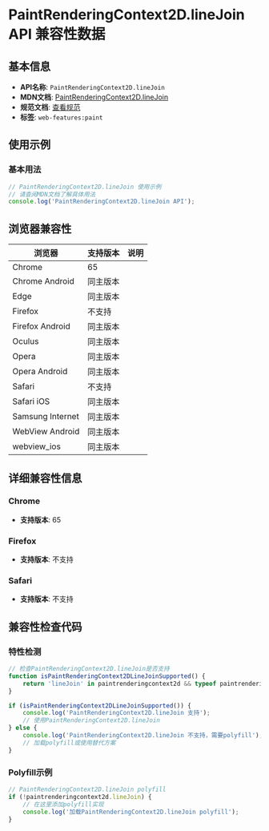# PaintRenderingContext2D.lineJoin API 兼容性数据

## 基本信息

- **API名称**: `PaintRenderingContext2D.lineJoin`
- **MDN文档**: [PaintRenderingContext2D.lineJoin](https://developer.mozilla.org/docs/Web/API/CanvasRenderingContext2D/lineJoin)
- **规范文档**: [查看规范](https://html.spec.whatwg.org/multipage/canvas.html#dom-context-2d-linejoin-dev)
- **标签**: `web-features:paint`

## 使用示例

### 基本用法

```javascript
// PaintRenderingContext2D.lineJoin 使用示例
// 请查阅MDN文档了解具体用法
console.log('PaintRenderingContext2D.lineJoin API');
```

## 浏览器兼容性

| 浏览器 | 支持版本 | 说明 |
|--------|----------|------|
| Chrome | 65 |  |
| Chrome Android | 同主版本 |  |
| Edge | 同主版本 |  |
| Firefox | 不支持 |  |
| Firefox Android | 同主版本 |  |
| Oculus | 同主版本 |  |
| Opera | 同主版本 |  |
| Opera Android | 同主版本 |  |
| Safari | 不支持 |  |
| Safari iOS | 同主版本 |  |
| Samsung Internet | 同主版本 |  |
| WebView Android | 同主版本 |  |
| webview_ios | 同主版本 |  |

## 详细兼容性信息

### Chrome

- **支持版本**: 65

### Firefox

- **支持版本**: 不支持

### Safari

- **支持版本**: 不支持

## 兼容性检查代码

### 特性检测

```javascript
// 检查PaintRenderingContext2D.lineJoin是否支持
function isPaintRenderingContext2DLineJoinSupported() {
    return 'lineJoin' in paintrenderingcontext2d && typeof paintrenderingcontext2d.lineJoin === 'function';
}

if (isPaintRenderingContext2DLineJoinSupported()) {
    console.log('PaintRenderingContext2D.lineJoin 支持');
    // 使用PaintRenderingContext2D.lineJoin
} else {
    console.log('PaintRenderingContext2D.lineJoin 不支持，需要polyfill');
    // 加载polyfill或使用替代方案
}
```

### Polyfill示例

```javascript
// PaintRenderingContext2D.lineJoin polyfill
if (!paintrenderingcontext2d.lineJoin) {
    // 在这里添加polyfill实现
    console.log('加载PaintRenderingContext2D.lineJoin polyfill');
}
```


